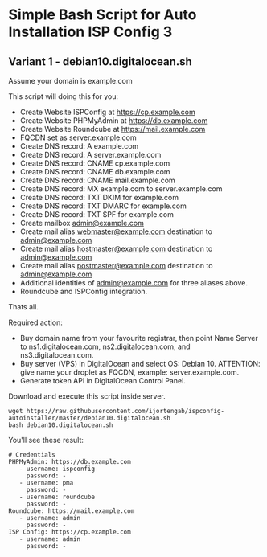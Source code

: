 # Simple Bash Script for Auto Installation ISP Config 3

## Variant 1 - debian10.digitalocean.sh

Assume your domain is example.com

This script will doing this for you:

- Create Website ISPConfig at https://cp.example.com
- Create Website PHPMyAdmin at https://db.example.com
- Create Website Roundcube at https://mail.example.com
- FQCDN set as server.example.com
- Create DNS record: A example.com
- Create DNS record: A server.example.com
- Create DNS record: CNAME cp.example.com
- Create DNS record: CNAME db.example.com
- Create DNS record: CNAME mail.example.com
- Create DNS record: MX example.com to server.example.com
- Create DNS record: TXT DKIM for example.com
- Create DNS record: TXT DMARC for example.com
- Create DNS record: TXT SPF for example.com
- Create mailbox admin@example.com
- Create mail alias webmaster@example.com destination to admin@example.com
- Create mail alias hostmaster@example.com destination to admin@example.com
- Create mail alias postmaster@example.com destination to admin@example.com
- Additional identities of admin@example.com for three aliases above.
- Roundcube and ISPConfig integration.

Thats all.

Required action:

- Buy domain name from your favourite registrar, then point Name Server to
  ns1.digitalocean.com, ns2.digitalocean.com, and ns3.digitalocean.com.
- Buy server (VPS) in DigitalOcean and select OS: Debian 10.
  ATTENTION: give name your droplet as FQCDN, example: server.example.com.
- Generate token API in DigitalOcean Control Panel.

Download and execute this script inside server.

```
wget https://raw.githubusercontent.com/ijortengab/ispconfig-autoinstaller/master/debian10.digitalocean.sh
bash debian10.digitalocean.sh
```

You'll see these result:

```
# Credentials
PHPMyAdmin: https://db.example.com
   - username: ispconfig
     password: -
   - username: pma
     password: -
   - username: roundcube
     password: -
Roundcube: https://mail.example.com
   - username: admin
     password: -
ISP Config: https://cp.example.com
   - username: admin
     password: -
```

